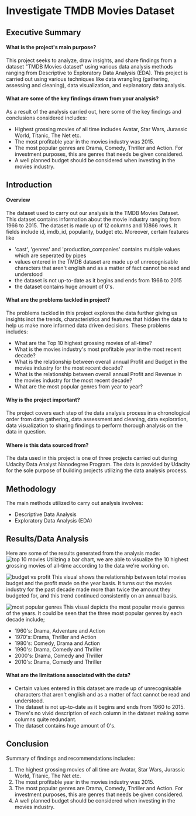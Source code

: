 # Investigate TMDB Movies Dataset

## Executive Summary
#### What is the project's main purpose?
This project seeks to analyze, draw insights, and share findings from a dataset "TMDB Movies dataset" using various data analysis methods ranging from Descriptive to Exploratory Data Analysis (EDA). This project is carried out using various techniques like data wrangling (gathering, assessing and cleaning), data visualization, and explanatory data analysis. 

#### What are some of the key findings drawn from your analysis?
As a result of the analysis carried out, here some of the key findings and conclusions considered includes:
* Highest grossing movies of all time includes Avatar, Star Wars, Jurassic World, Titanic, The Net etc.
* The most profitable year in the movies industry was 2015.
* The most popular genres are Drama, Comedy, Thriller and Action. For investment purposes, this are genres that needs be given considered.
* A well planned budget should be considered when investing in the movies industry.

## Introduction
#### Overview
The dataset used to carry out our analysis is the TMDB Movies Dataset. This dataset contains information about the movie industry ranging from 1966 to 2015. The dataset is made up of 12 columns and 10866 rows. It fields include id, imdb_id, popularity, budget etc. Moreover, certain features like 
* 'cast', 'genres' and 'production_companies' contains multiple values which are seperated by pipes
* values entered in the TMDB dataset are made up of unrecognisable characters that aren't english and as a matter of fact cannot be read and understood
* the dataset is not up-to-date as it begins and ends from 1966 to 2015
* the dataset contains huge amount of 0's.

#### What are the problems tackled in project?
The problems tackled in this project explores the data further giving us insights inot the trends, characteristics and features that hidden the data to help us make more informed data driven decisions. These problems includes:

* What are the Top 10 highest grossing movies of all-time?
* What is the movies industry's most profitable year in the most recent decade?
* What is the relationship between overall annual Profit and Budget in the movies industry for the most recent decade?
* What is the relationship between overall annual Profit and Revenue in the movies industry for the most recent decade?
* What are the most popular genres from year to year?

#### Why is the project important?
The project covers each step of the data analysis process in a chronological order from data gathering, data assessment and cleaning, data exploration, data visualization to sharing findings to perform thorough analysis on the data in question.

#### Where is this data sourced from?
The data used in this project is one of three projects carried out during Udacity Data Analyst Nanodegree Program. The data is provided by Udacity for the sole purpose of building projects utilizing the data analysis process. 

## Methodology
The main methods utilized to carry out analysis involves:
*  Descriptive Data Analysis
*  Exploratory Data Analysis (EDA)

## Results/Data Analysis
Here are some of the results generated from the analysis made:
![top 10 movies](https://github.com/Sadiq-marcelo/investigate-TMDB-movies-dataset/assets/117516151/084347ad-0309-4ade-b606-e582f750d35b)
Utilizing a bar chart, we are able to visualize the 10 highest grossing movies of all-time according to the data we're working on.

![budget vs profit](https://github.com/Sadiq-marcelo/investigate-TMDB-movies-dataset/assets/117516151/8b982e0a-0107-4670-a4ec-c3073b2c2870)
This visual shows the relationship between total movies budget and the profit made on the year basis. It turns out the movies industry for the past decade made more than twice the amount they budgeted for, and this trend continued consistently on an annual basis.

![most popular genres](https://github.com/Sadiq-marcelo/investigate-TMDB-movies-dataset/assets/117516151/aa7304fa-fd70-4782-808f-4bad1d4fb360)
This visual depicts the most popular movie genres of the years. It could be seen that the three most popular genres by each decade include; 
* 1960's: Drama, Adventure and Action
* 1970's: Drama, Thriller and Action
* 1980's: Comedy, Drama and Action
* 1990's: Drama, Comedy and Thriller
* 2000's: Drama, Comedy and Thriller
* 2010's: Drama, Comedy and Thriller

#### What are the limitations associated with the data?
* Certain values entered in this dataset are made up of unrecognisable characters that aren't english and as a matter of fact cannot be read and understood.
* The dataset is not up-to-date as it begins and ends from 1960 to 2015.
* There's no vivid description of each column in the dataset making some columns quite redundant.
* The dataset contains huge amount of 0's.

## Conclusion
Summary of findings and recommendations includes:
1. The highest grossing movies of all time are Avatar, Star Wars, Jurassic World, Titanic, The Net etc.
2. The most profitable year in the movies industry was 2015.
3. The most popular genres are Drama, Comedy, Thriller and Action. For investment purposes, this are genres that needs be given considered.
4. A well planned budget should be considered when investing in the movies industry.
